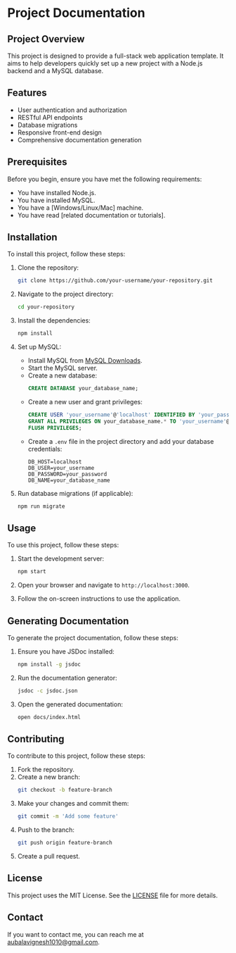 # Project Documentation

## Project Overview
This project is designed to provide a full-stack web application template. It aims to help developers quickly set up a new project with a Node.js backend and a MySQL database.

## Features
- User authentication and authorization
- RESTful API endpoints
- Database migrations
- Responsive front-end design
- Comprehensive documentation generation

## Prerequisites
Before you begin, ensure you have met the following requirements:
- You have installed Node.js.
- You have installed MySQL.
- You have a [Windows/Linux/Mac] machine.
- You have read [related documentation or tutorials].

## Installation
To install this project, follow these steps:

1. Clone the repository:
    ```sh
    git clone https://github.com/your-username/your-repository.git
    ```

2. Navigate to the project directory:
    ```sh
    cd your-repository
    ```

3. Install the dependencies:
    ```sh
    npm install
    ```

4. Set up MySQL:
    - Install MySQL from [MySQL Downloads](https://dev.mysql.com/downloads/).
    - Start the MySQL server.
    - Create a new database:
        ```sql
        CREATE DATABASE your_database_name;
        ```
    - Create a new user and grant privileges:
        ```sql
        CREATE USER 'your_username'@'localhost' IDENTIFIED BY 'your_password';
        GRANT ALL PRIVILEGES ON your_database_name.* TO 'your_username'@'localhost';
        FLUSH PRIVILEGES;
        ```
    - Create a `.env` file in the project directory and add your database credentials:
        ```env
        DB_HOST=localhost
        DB_USER=your_username
        DB_PASSWORD=your_password
        DB_NAME=your_database_name
        ```

5. Run database migrations (if applicable):
    ```sh
    npm run migrate
    ```

## Usage
To use this project, follow these steps:

1. Start the development server:
    ```sh
    npm start
    ```

2. Open your browser and navigate to `http://localhost:3000`.

3. Follow the on-screen instructions to use the application.

## Generating Documentation
To generate the project documentation, follow these steps:

1. Ensure you have JSDoc installed:
    ```sh
    npm install -g jsdoc
    ```

2. Run the documentation generator:
    ```sh
    jsdoc -c jsdoc.json
    ```

3. Open the generated documentation:
    ```sh
    open docs/index.html
    ```

## Contributing
To contribute to this project, follow these steps:

1. Fork the repository.
2. Create a new branch:
    ```sh
    git checkout -b feature-branch
    ```
3. Make your changes and commit them:
    ```sh
    git commit -m 'Add some feature'
    ```
4. Push to the branch:
    ```sh
    git push origin feature-branch
    ```
5. Create a pull request.

## License
This project uses the MIT License. See the [LICENSE](LICENSE) file for more details.

## Contact
If you want to contact me, you can reach me at aubalavignesh1010@gmail.com.
